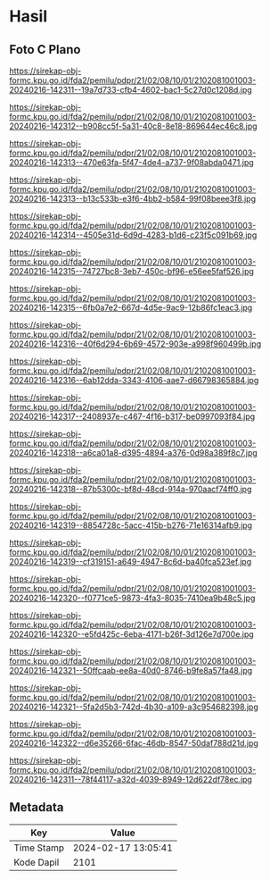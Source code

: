 # Hasil

## Foto C Plano

https://sirekap-obj-formc.kpu.go.id/fda2/pemilu/pdpr/21/02/08/10/01/2102081001003-20240216-142311--19a7d733-cfb4-4602-bac1-5c27d0c1208d.jpg

https://sirekap-obj-formc.kpu.go.id/fda2/pemilu/pdpr/21/02/08/10/01/2102081001003-20240216-142312--b908cc5f-5a31-40c8-8e18-869644ec46c8.jpg

https://sirekap-obj-formc.kpu.go.id/fda2/pemilu/pdpr/21/02/08/10/01/2102081001003-20240216-142313--470e63fa-5f47-4de4-a737-9f08abda0471.jpg

https://sirekap-obj-formc.kpu.go.id/fda2/pemilu/pdpr/21/02/08/10/01/2102081001003-20240216-142313--b13c533b-e3f6-4bb2-b584-99f08beee3f8.jpg

https://sirekap-obj-formc.kpu.go.id/fda2/pemilu/pdpr/21/02/08/10/01/2102081001003-20240216-142314--4505e31d-6d9d-4283-b1d6-c23f5c091b69.jpg

https://sirekap-obj-formc.kpu.go.id/fda2/pemilu/pdpr/21/02/08/10/01/2102081001003-20240216-142315--74727bc8-3eb7-450c-bf96-e56ee5faf526.jpg

https://sirekap-obj-formc.kpu.go.id/fda2/pemilu/pdpr/21/02/08/10/01/2102081001003-20240216-142315--6fb0a7e2-667d-4d5e-9ac9-12b86fc1eac3.jpg

https://sirekap-obj-formc.kpu.go.id/fda2/pemilu/pdpr/21/02/08/10/01/2102081001003-20240216-142316--40f6d294-6b69-4572-903e-a998f960499b.jpg

https://sirekap-obj-formc.kpu.go.id/fda2/pemilu/pdpr/21/02/08/10/01/2102081001003-20240216-142316--6ab12dda-3343-4106-aae7-d66798365884.jpg

https://sirekap-obj-formc.kpu.go.id/fda2/pemilu/pdpr/21/02/08/10/01/2102081001003-20240216-142317--2408937e-c467-4f16-b317-be0997093f84.jpg

https://sirekap-obj-formc.kpu.go.id/fda2/pemilu/pdpr/21/02/08/10/01/2102081001003-20240216-142318--a6ca01a8-d395-4894-a376-0d98a389f8c7.jpg

https://sirekap-obj-formc.kpu.go.id/fda2/pemilu/pdpr/21/02/08/10/01/2102081001003-20240216-142318--87b5300c-bf8d-48cd-914a-970aacf74ff0.jpg

https://sirekap-obj-formc.kpu.go.id/fda2/pemilu/pdpr/21/02/08/10/01/2102081001003-20240216-142319--8854728c-5acc-415b-b276-71e16314afb9.jpg

https://sirekap-obj-formc.kpu.go.id/fda2/pemilu/pdpr/21/02/08/10/01/2102081001003-20240216-142319--cf319151-a649-4947-8c6d-ba40fca523ef.jpg

https://sirekap-obj-formc.kpu.go.id/fda2/pemilu/pdpr/21/02/08/10/01/2102081001003-20240216-142320--f0771ce5-9873-4fa3-8035-7410ea9b48c5.jpg

https://sirekap-obj-formc.kpu.go.id/fda2/pemilu/pdpr/21/02/08/10/01/2102081001003-20240216-142320--e5fd425c-6eba-4171-b26f-3d126e7d700e.jpg

https://sirekap-obj-formc.kpu.go.id/fda2/pemilu/pdpr/21/02/08/10/01/2102081001003-20240216-142321--50ffcaab-ee8a-40d0-8746-b9fe8a57fa48.jpg

https://sirekap-obj-formc.kpu.go.id/fda2/pemilu/pdpr/21/02/08/10/01/2102081001003-20240216-142321--5fa2d5b3-742d-4b30-a109-a3c954682398.jpg

https://sirekap-obj-formc.kpu.go.id/fda2/pemilu/pdpr/21/02/08/10/01/2102081001003-20240216-142322--d6e35266-6fac-46db-8547-50daf788d21d.jpg

https://sirekap-obj-formc.kpu.go.id/fda2/pemilu/pdpr/21/02/08/10/01/2102081001003-20240216-142311--78f44117-a32d-4039-8949-12d622df78ec.jpg


## Metadata

| Key        | Value               |
| ---------- | ------------------- |
| Time Stamp | 2024-02-17 13:05:41 |
| Kode Dapil | 2101                |



